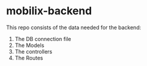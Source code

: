 # mobilix-backend
This repo consists of the data needed for the backend:
1. The DB connection file
2. The Models
3. The controllers 
4. The Routes
